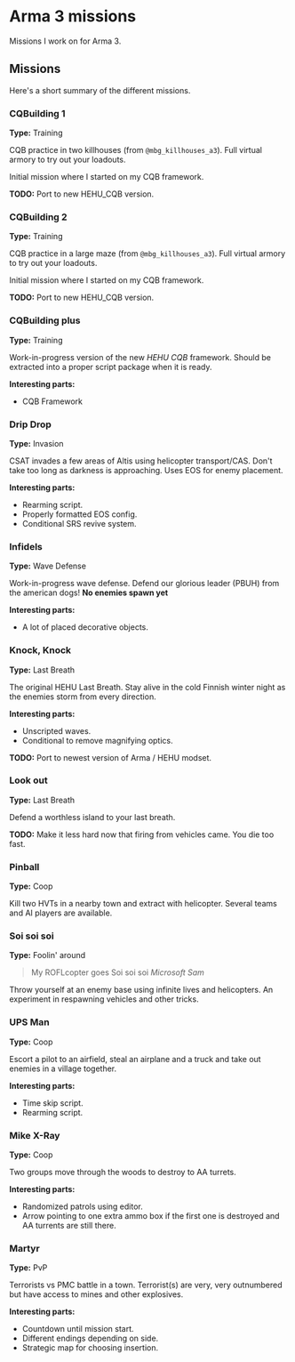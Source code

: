 # Arma 3 missions

Missions I work on for Arma 3.

## Missions

Here's a short summary of the different missions.

### CQBuilding 1

**Type:** Training

CQB practice in two killhouses (from `@mbg_killhouses_a3`). Full virtual armory to try out your loadouts.

Initial mission where I started on my CQB framework.

**TODO:** Port to new HEHU_CQB version.

### CQBuilding 2

**Type:** Training

CQB practice in a large maze (from `@mbg_killhouses_a3`). Full virtual armory to try out your loadouts.

Initial mission where I started on my CQB framework.

**TODO:** Port to new HEHU_CQB version.

### CQBuilding plus

**Type:** Training

Work-in-progress version of the new *HEHU CQB* framework. Should be extracted into a proper script package when it is ready.

**Interesting parts:**
* CQB Framework

### Drip Drop

**Type:** Invasion

CSAT invades a few areas of Altis using helicopter transport/CAS. Don't take too long as darkness is approaching. Uses EOS for enemy placement.

**Interesting parts:**
* Rearming script.
* Properly formatted EOS config.
* Conditional SRS revive system.

### Infidels

**Type:** Wave Defense

Work-in-progress wave defense. Defend our glorious leader (PBUH) from the american dogs! **No enemies spawn yet**

**Interesting parts:**
* A lot of placed decorative objects.

### Knock, Knock

**Type:** Last Breath

The original HEHU Last Breath. Stay alive in the cold Finnish winter night as the enemies storm from every direction.

**Interesting parts:**
* Unscripted waves.
* Conditional to remove magnifying optics.

**TODO:** Port to newest version of Arma / HEHU modset.

### Look out

**Type:** Last Breath

Defend a worthless island to your last breath.

**TODO:** Make it less hard now that firing from vehicles came. You die too fast.

### Pinball

**Type:** Coop

Kill two HVTs in a nearby town and extract with helicopter. Several teams and AI players are available.

### Soi soi soi

**Type:** Foolin' around

> My ROFLcopter goes Soi soi soi
> *Microsoft Sam*

Throw yourself at an enemy base using infinite lives and helicopters. An experiment in respawning vehicles and other tricks.

### UPS Man

**Type:** Coop

Escort a pilot to an airfield, steal an airplane and a truck and take out enemies in a village together.

**Interesting parts:**
* Time skip script.
* Rearming script.

### Mike X-Ray

**Type:** Coop

Two groups move through the woods to destroy to AA turrets.

**Interesting parts:**
* Randomized patrols using editor.
* Arrow pointing to one extra ammo box if the first one is destroyed and AA turrents are still there.

### Martyr

**Type:** PvP

Terrorists vs PMC battle in a town. Terrorist(s) are very, very outnumbered but have access to mines and other explosives.

**Interesting parts:**
* Countdown until mission start.
* Different endings depending on side.
* Strategic map for choosing insertion.

